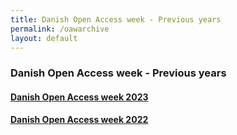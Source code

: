 ```yaml
---
title: Danish Open Access week - Previous years
permalink: /oawarchive
layout: default
---
```


### Danish Open Access week - Previous years

#### [Danish Open Access week 2023](https://openaccess.dk/oaw23)
#### [Danish Open Access week 2022](https://openaccess.dk/oaw2022)

